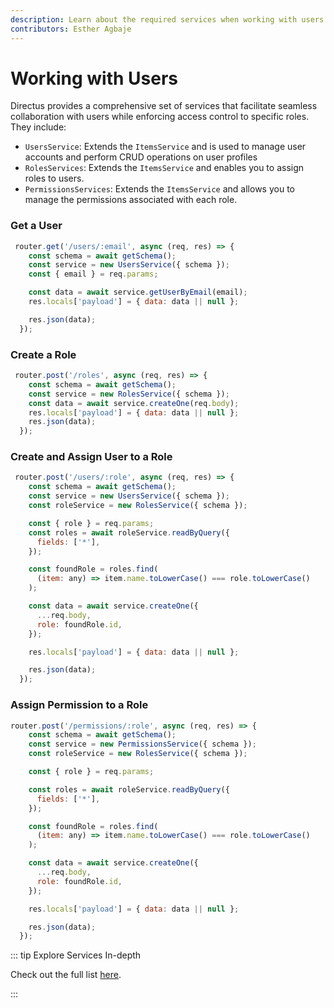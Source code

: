 ```yaml
---
description: Learn about the required services when working with users and granting them access control.
contributors: Esther Agbaje
---
```


# Working with Users

Directus provides a comprehensive set of services that facilitate seamless collaboration with users while enforcing
access control to specific roles. They include:

- `UsersService`: Extends the `ItemsService` and is used to manage user accounts and perform CRUD operations on user
  profiles
- `RolesServices`: Extends the `ItemsService` and enables you to assign roles to users.
- `PermissionsServices`: Extends the `ItemsService` and allows you to manage the permissions associated with each role.

### Get a User

```js
 router.get('/users/:email', async (req, res) => {
    const schema = await getSchema();
    const service = new UsersService({ schema });
    const { email } = req.params;

    const data = await service.getUserByEmail(email);
    res.locals['payload'] = { data: data || null };

    res.json(data);
  });
```

### Create a Role

```js
 router.post('/roles', async (req, res) => {
    const schema = await getSchema();
    const service = new RolesService({ schema });
    const data = await service.createOne(req.body);
    res.locals['payload'] = { data: data || null };
    res.json(data);
  });
```

### Create and Assign User to a Role

```js
 router.post('/users/:role', async (req, res) => {
    const schema = await getSchema();
    const service = new UsersService({ schema });
    const roleService = new RolesService({ schema });

    const { role } = req.params;
    const roles = await roleService.readByQuery({
      fields: ['*'],
    });

    const foundRole = roles.find(
      (item: any) => item.name.toLowerCase() === role.toLowerCase()
    );

    const data = await service.createOne({
      ...req.body,
      role: foundRole.id,
    });

    res.locals['payload'] = { data: data || null };

    res.json(data);
  });
```

### Assign Permission to a Role

```js
router.post('/permissions/:role', async (req, res) => {
    const schema = await getSchema();
    const service = new PermissionsService({ schema });
    const roleService = new RolesService({ schema });

    const { role } = req.params;

    const roles = await roleService.readByQuery({
      fields: ['*'],
    });

    const foundRole = roles.find(
      (item: any) => item.name.toLowerCase() === role.toLowerCase()
    );

    const data = await service.createOne({
      ...req.body,
      role: foundRole.id,
    });

    res.locals['payload'] = { data: data || null };

    res.json(data);
  });
```

::: tip Explore Services In-depth

Check out the full list [here](https://github.com/directus/main/api/src/services/users.ts).

:::
